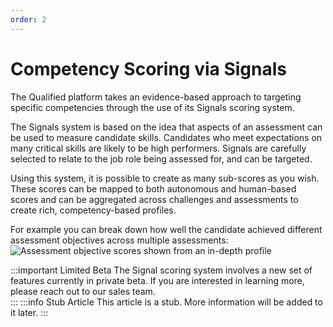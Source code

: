 ```yaml
---
order: 2
---
```


# Competency Scoring via Signals

The Qualified platform takes an evidence-based approach to targeting specific competencies through the use of its Signals scoring system.  

The Signals system is based on the idea that aspects of an assessment can be used to measure candidate skills. Candidates who meet expectations on many critical skills are likely to be high performers. Signals are carefully selected to relate to the job role being assessed for, and can be targeted.

Using this system, it is possible to create as many sub-scores as you wish. These scores can be mapped to both autonomous and human-based scores and can be aggregated across challenges and assessments to create rich, competency-based profiles.


For example you can break down how well the candidate achieved different assessment objectives across multiple assessments:
![Assessment objective scores shown from an in-depth profile](/images/creating-content/report-card-objectives.png) 

:::important Limited Beta
The Signal scoring system involves a new set of features currently in private beta. If you are interested in learning more, please reach out to our sales team.  
:::
:::info Stub Article
This article is a stub. More information will be added to it later.
:::

